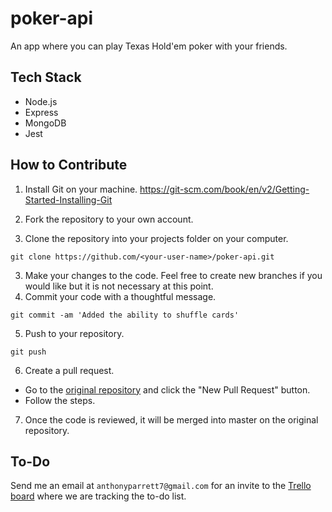 # poker-api

An app where you can play Texas Hold'em poker with your friends.

## Tech Stack

-   Node.js
-   Express
-   MongoDB
-   Jest

## How to Contribute

1. Install Git on your machine.
   https://git-scm.com/book/en/v2/Getting-Started-Installing-Git

2. Fork the repository to your own account.

3. Clone the repository into your projects folder on your computer.

`git clone https://github.com/<your-user-name>/poker-api.git`

3. Make your changes to the code. Feel free to create new branches if you would like but it is not necessary at this point.
4. Commit your code with a thoughtful message.

`git commit -am 'Added the ability to shuffle cards'`

5. Push to your repository.

`git push`

6. Create a pull request.

-   Go to the [original repository](https://github.com/aparrett/poker-api) and click the "New Pull Request" button.
-   Follow the steps.

7. Once the code is reviewed, it will be merged into master on the original repository.

## To-Do

Send me an email at `anthonyparrett7@gmail.com` for an invite to the [Trello board](https://trello.com/b/pBbdpTSe/appstories) where we are tracking the to-do list.
